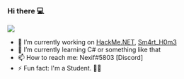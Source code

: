 ### Hi there 💻
![](https://raw.githubusercontent.com/vNexif/ReadMeGifs/main/HakaBoi.gif?token=AH5KBIQKK6PXQORUVU5IMLTA6RFOE)

- 🔭 I’m currently working on [HackMe.NET](https://github.com/vNexif/HackMe.NET), [Sm4rt_H0m3](https://github.com/vNexif/Sm4rt_H0m3)
- 🌱 I’m currently learning C# or something like that
- 📫 How to reach me: Nexif#5803 [Discord]
- ⚡ Fun fact: I'm a Student. 👨‍🎓
